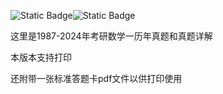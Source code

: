 ![Static Badge](https://img.shields.io/badge/%E8%80%83%E7%A0%94-%E6%95%B0%E5%AD%A6%E4%B8%80-red)![Static Badge](https://img.shields.io/badge/%E7%9C%9F%E9%A2%98-1987%E8%87%B32024-blue)

这里是1987-2024年考研数学一历年真题和真题详解

本版本支持打印

还附带一张标准答题卡pdf文件以供打印使用

